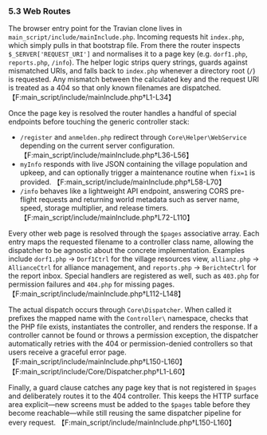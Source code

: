 ### 5.3 Web Routes

The browser entry point for the Travian clone lives in `main_script/include/mainInclude.php`. Incoming requests hit `index.php`, which simply pulls in that bootstrap file. From there the router inspects `$_SERVER['REQUEST_URI']` and normalises it to a page key (e.g. `dorf1.php`, `reports.php`, `/info`). The helper logic strips query strings, guards against mismatched URIs, and falls back to `index.php` whenever a directory root (`/`) is requested. Any mismatch between the calculated key and the request URI is treated as a 404 so that only known filenames are dispatched. 【F:main_script/include/mainInclude.php†L1-L34】

Once the page key is resolved the router handles a handful of special endpoints before touching the generic controller stack:

- `/register` and `anmelden.php` redirect through `Core\Helper\WebService` depending on the current server configuration. 【F:main_script/include/mainInclude.php†L36-L56】
- `myInfo` responds with live JSON containing the village population and upkeep, and can optionally trigger a maintenance routine when `fix=1` is provided. 【F:main_script/include/mainInclude.php†L58-L70】
- `/info` behaves like a lightweight API endpoint, answering CORS pre-flight requests and returning world metadata such as server name, speed, storage multiplier, and release timers. 【F:main_script/include/mainInclude.php†L72-L110】

Every other web page is resolved through the `$pages` associative array. Each entry maps the requested filename to a controller class name, allowing the dispatcher to be agnostic about the concrete implementation. Examples include `dorf1.php` → `Dorf1Ctrl` for the village resources view, `allianz.php` → `AllianceCtrl` for alliance management, and `reports.php` → `BerichteCtrl` for the report inbox. Special handlers are registered as well, such as `403.php` for permission failures and `404.php` for missing pages. 【F:main_script/include/mainInclude.php†L112-L148】

The actual dispatch occurs through `Core\Dispatcher`. When called it prefixes the mapped name with the `Controller\` namespace, checks that the PHP file exists, instantiates the controller, and renders the response. If a controller cannot be found or throws a permission exception, the dispatcher automatically retries with the 404 or permission-denied controllers so that users receive a graceful error page. 【F:main_script/include/mainInclude.php†L150-L160】【F:main_script/include/Core/Dispatcher.php†L1-L60】

Finally, a guard clause catches any page key that is not registered in `$pages` and deliberately routes it to the 404 controller. This keeps the HTTP surface area explicit—new screens must be added to the `$pages` table before they become reachable—while still reusing the same dispatcher pipeline for every request. 【F:main_script/include/mainInclude.php†L150-L160】
